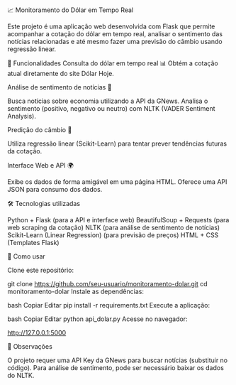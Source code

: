 📈 Monitoramento do Dólar em Tempo Real

Este projeto é uma aplicação web desenvolvida com Flask que permite acompanhar a cotação do dólar em tempo real, analisar o sentimento das notícias relacionadas e até mesmo fazer uma previsão do câmbio usando regressão linear.

🚀 Funcionalidades
Consulta do dólar em tempo real 📊
Obtém a cotação atual diretamente do site Dólar Hoje.

Análise de sentimento de notícias 📰

Busca notícias sobre economia utilizando a API da GNews.
Analisa o sentimento (positivo, negativo ou neutro) com NLTK (VADER Sentiment Analysis).

Predição do câmbio 🔮

Utiliza regressão linear (Scikit-Learn) para tentar prever tendências futuras da cotação.

Interface Web e API 🌍

Exibe os dados de forma amigável em uma página HTML.
Oferece uma API JSON para consumo dos dados.

🛠️ Tecnologias utilizadas

Python + Flask (para a API e interface web)
BeautifulSoup + Requests (para web scraping da cotação)
NLTK (para análise de sentimento de notícias)
Scikit-Learn (Linear Regression) (para previsão de preços)
HTML + CSS (Templates Flask)

🎯 Como usar

Clone este repositório:


git clone https://github.com/seu-usuario/monitoramento-dolar.git
cd monitoramento-dolar
Instale as dependências:

bash
Copiar
Editar
pip install -r requirements.txt
Execute a aplicação:

bash
Copiar
Editar
python api_dolar.py
Acesse no navegador:


http://127.0.0.1:5000


📌 Observações


O projeto requer uma API Key da GNews para buscar notícias (substituir no código).
Para análise de sentimento, pode ser necessário baixar os dados do NLTK.
